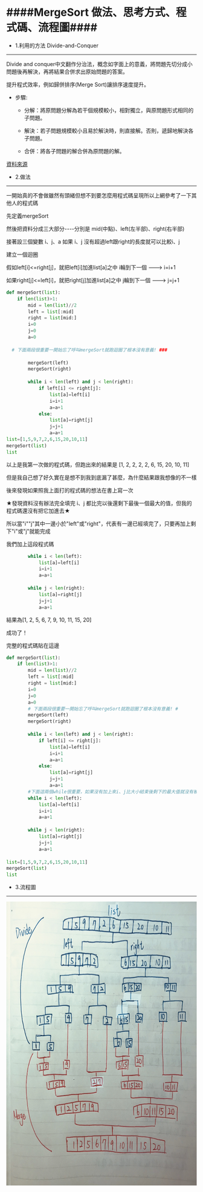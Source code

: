 ####MergeSort 做法、思考方式、程式碼、流程圖####
===

* 1.利用的方法 Divide-and-Conquer
---
Divide and conquer中文翻作分治法，概念如字面上的意義，將問題先切分成小問題後再解決，再將結果合併求出原始問題的答案。

提升程式效率，例如歸併排序(Merge Sort)讓排序速度提升。

* 步驟:

   * 分解：將原問題分解為若干個規模較小，相對獨立，與原問題形式相同的子問題。

   * 解決：若子問題規模較小且易於解決時，則直接解。否則，遞歸地解決各子問題。

   * 合併：將各子問題的解合併為原問題的解。

[資料來源](https://emn178.pixnet.net/blog/post/87739443-divide-and-conquer)

* 2.做法
----------
一開始真的不會做雖然有頭緒但想不到要怎麼用程式碼呈現所以上網參考了一下其他人的程式碼
   
先定義mergeSort

然後把資料分成三大部分----分別是  mid(中點)、left(左半部)、right(右半部)

接著設三個變數 i、j、a 如果 i、j 沒有超過left跟right的長度就可以比較i、j

建立一個迴圈

假如left[i]<=right[j]，就把left[i]加進list[a]之中
i輪到下一個 ---> i=i+1

如果right[j]<=left[i]，就把right[j]加進list[a]之中
j輪到下一個 ---> j=j+1

```py
def mergeSort(list):
    if len(list)>1:
        mid = len(list)//2
        left = list[:mid]
        right = list[mid:]
        i=0
        j=0
        a=0
        
  # 下面兩段很重要一開始忘了呼叫mergeSort就跑迴圈了根本沒有意義! ###
        
        mergeSort(left)
        mergeSort(right)   
        
        while i < len(left) and j < len(right):
            if left[i] <= right[j]:
                list[a]=left[i]
                i=i+1
                a=a+1
            else:
                list[a]=right[j]
                j=j+1
                a=a+1
list=[1,5,9,7,2,6,15,20,10,11]
mergeSort(list)
list
```
以上是我第一次做的程式碼，但跑出來的結果是 [1, 2, 2, 2, 2, 6, 15, 20, 10, 11]

但是我自己想了好久實在是想不到我到底漏了甚麼，為什麼結果跟我想像的不一樣

後來發現如果照我上面打的程式碼的想法在書上寫一次

★發現資料沒有辦法完全填完 i、j 都比完以後還剩下最後一個最大的值，但我的程式碼還沒有把它加進去★

所以當"i""j"其中一邊小於"left"或"right"，代表有一邊已經填完了，只要再加上剩下"i"或"j"就能完成

我們加上這段程式碼

```py
        while i < len(left):
            list[a]=left[i]
            i=i+1
            a=a+1

        while j < len(right):
            list[a]=right[j]
            j=j+1
            a=a+1
```
結果為[1, 2, 5, 6, 7, 9, 10, 11, 15, 20]

成功了！

完整的程式碼貼在這邊

```py
def mergeSort(list):
    if len(list)>1:
        mid = len(list)//2
        left = list[:mid]
        right = list[mid:]
        i=0
        j=0
        a=0
        # 下面兩段很重要一開始忘了呼叫mergeSort就跑迴圈了根本沒有意義! #
        mergeSort(left)
        mergeSort(right)
        
        while i < len(left) and j < len(right):
            if left[i] <= right[j]:
                list[a]=left[i]
                i=i+1
                a=a+1
            else:
                list[a]=right[j]
                j=j+1
                a=a+1
        #下面這兩個while很重要，如果沒有加上來i、j比大小結束後剩下的最大值就沒有被加上來            
        while i < len(left):
            list[a]=left[i]
            i=i+1
            a=a+1

        while j < len(right):
            list[a]=right[j]
            j=j+1
            a=a+1
                
list=[1,5,9,7,2,6,15,20,10,11]
mergeSort(list)
list
```

* 3.流程圖
---
<img src = "https://github.com/06170230/lulu/blob/master/image/mergesort.jpg" height =750 weight = 750>
